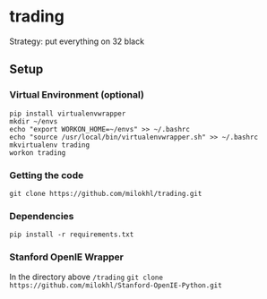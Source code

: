 # trading

Strategy: put everything on 32 black

## Setup

### Virtual Environment (optional)
```
pip install virtualenvwrapper
mkdir ~/envs
echo "export WORKON_HOME=~/envs" >> ~/.bashrc
echo "source /usr/local/bin/virtualenvwrapper.sh" >> ~/.bashrc
mkvirtualenv trading
workon trading
```

### Getting the code
```git clone https://github.com/milokhl/trading.git```

### Dependencies
```pip install -r requirements.txt```


### Stanford OpenIE Wrapper
In the directory above `/trading`
```git clone https://github.com/milokhl/Stanford-OpenIE-Python.git```